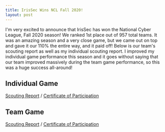 ```yaml
---
title: IrisSec Wins NCL Fall 2020!
layout: post
---
```


I'm very excited to announce that IrisSec has won the National Cyber League, Fall 2020 season! We ranked 1st place out of 957 total teams. It was an amazing season and a very close game, but we came out on top and gave it our 110% the entire way, and it paid off! Below is our team's scouting report as well as my individual scouting report. I improved my individual game performance this season and it goes without saying that our team improved massively during the team game performance, so this was a huge success all-around!

## Individual Game

[Scouting Report](../uploads/2020-11-23/ncl2020f-indv-sr.pdf) / [Certificate of Participation](../uploads/2020-11-23/ncl2020f-indv-ct.pdf)

## Team Game

[Scouting Report](../uploads/2020-11-23/ncl2020f-team-sr.pdf) / [Certificate of Participation](../uploads/2020-11-23/ncl2020f-team-ct.pdf)
